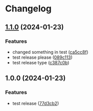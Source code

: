 # Changelog

## [1.1.0](https://github.com/chgl/image-build-monorepo/compare/v1.0.0...v1.1.0) (2024-01-23)


### Features

* changed something in test ([ca5cc8f](https://github.com/chgl/image-build-monorepo/commit/ca5cc8f98242c37e2a27f0176285c0ecc453e197))
* test release please ([089c113](https://github.com/chgl/image-build-monorepo/commit/089c11367ded1516d71f9e846baf7c6298ffe9b7))
* test release type ([c387c0b](https://github.com/chgl/image-build-monorepo/commit/c387c0b483edbd169e43e2ff59289a3e3cdb2696))

## 1.0.0 (2024-01-23)


### Features

* test release ([77d3cb2](https://github.com/chgl/image-build-monorepo/commit/77d3cb24f203edba0164c8f94d9c3ff1dd8cb14b))
